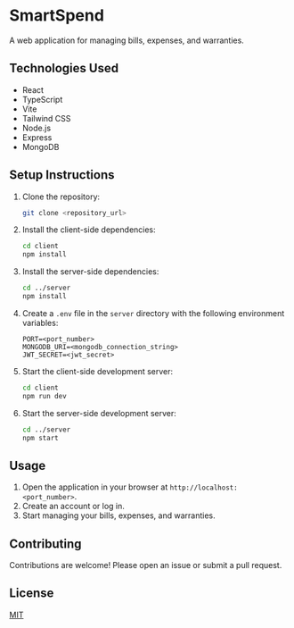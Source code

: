 # SmartSpend

A web application for managing bills, expenses, and warranties.

## Technologies Used

*   React
*   TypeScript
*   Vite
*   Tailwind CSS
*   Node.js
*   Express
*   MongoDB

## Setup Instructions

1.  Clone the repository:

    ```bash
    git clone <repository_url>
    ```
2.  Install the client-side dependencies:

    ```bash
    cd client
    npm install
    ```
3.  Install the server-side dependencies:

    ```bash
    cd ../server
    npm install
    ```
4.  Create a `.env` file in the `server` directory with the following environment variables:

    ```
    PORT=<port_number>
    MONGODB_URI=<mongodb_connection_string>
    JWT_SECRET=<jwt_secret>
    ```

5.  Start the client-side development server:

    ```bash
    cd client
    npm run dev
    ```

6.  Start the server-side development server:

    ```bash
    cd ../server
    npm start
    ```

## Usage

1.  Open the application in your browser at `http://localhost:<port_number>`.
2.  Create an account or log in.
3.  Start managing your bills, expenses, and warranties.

## Contributing

Contributions are welcome! Please open an issue or submit a pull request.

## License

[MIT](LICENSE)
